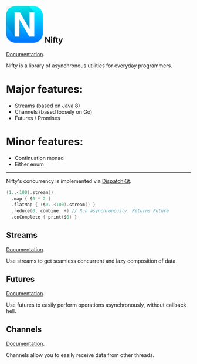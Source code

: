 <img src="Nifty.png" width="100px"/> Nifty
---

[Documentation](http://elvishjerricco.github.io/Nifty/).

Nifty is a library of asynchronous utilities for everyday programmers.

# Major features:

* Streams (based on Java 8)
* Channels (based loosely on Go)
* Futures / Promises

# Minor features:

* Continuation monad
* Either enum

---

Nifty's concurrency is implemented via [DispatchKit](https://github.com/anpol/DispatchKit).

```swift
(1..<100).stream()
  .map { $0 * 2 }
  .flatMap { ($0..<100).stream() }
  .reduce(0, combine: +) // Run asynchronously. Returns Future
  .onComplete { print($0) }
```

Streams
---

[Documentation](http://elvishjerricco.github.io/Nifty/Structs/Stream.html).

Use streams to get seamless concurrent and lazy composition of data.

Futures
---

[Documentation](http://elvishjerricco.github.io/Nifty/Structs/Future.html).

Use futures to easily perform operations asynchronously, without callback hell.

Channels
---

[Documentation](http://elvishjerricco.github.io/Nifty/Structs/Channel.html).

Channels allow you to easily receive data from other threads.
